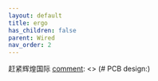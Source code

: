 ```yaml
---
layout: default
title: ergo
has_children: false
parent: Wired
nav_order: 2
---
```

赶紧辉煌国际
[comment]: <> (# PCB design:)

[comment]: <> (![Front]&#40;/static/images/v2_0_0/front.png&#41;{: width="50%" })

[comment]: <> (![Back]&#40;/static/images/v2_0_0/back.png&#41;{: width="50%" })

[comment]: <> ({: .d-flex .flex-justify-around})

[comment]: <> (## Working:)

[comment]: <> (* Voltage regulator)

[comment]: <> (* User LED)

[comment]: <> (* All pinouts)

[comment]: <> (* I2C - with OLED)

[comment]: <> (* UART - Split communication)

[comment]: <> (* UART Half duplex on D0, D1, D2, D3)

[comment]: <> (* VUSB sense)

[comment]: <> (* RGB)

